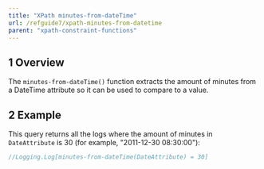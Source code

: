 ```yaml
---
title: "XPath minutes-from-dateTime"
url: /refguide7/xpath-minutes-from-datetime
parent: "xpath-constraint-functions"
---
```


## 1 Overview

The `minutes-from-dateTime()` function extracts the amount of minutes from a DateTime attribute so it can be used to compare to a value.

## 2 Example

This query returns all the logs where the amount of minutes in `DateAttribute` is 30 (for example, "2011-12-30 08:30:00"):

```java
//Logging.Log[minutes-from-dateTime(DateAttribute) = 30]
```
